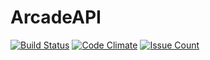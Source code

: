 # ArcadeAPI

[![Build Status](https://travis-ci.org/Quantum64/ArcadeAPI.svg?branch=master)](https://travis-ci.org/Quantum64/ArcadeAPI) [![Code Climate](https://codeclimate.com/github/Quantum64/ArcadeAPI/badges/gpa.svg)](https://codeclimate.com/github/Quantum64/ArcadeAPI)  [![Issue Count](https://codeclimate.com/github/Quantum64/ArcadeAPI/badges/issue_count.svg)](https://codeclimate.com/github/Quantum64/ArcadeAPI)
